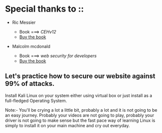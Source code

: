 # Special thanks to ::

- Ric Messier

  - Book ===> _CEHv12_
  - [Buy the book](https://amzn.in/d/hGdJ6zL)

- Malcolm mcdonald
  - Book ===> _web security for developers_
  - [Buy the book](https://www.amazon.in/Web-Security-Developers-Malcolm-McDonald/dp/1593279949)

## Let's practice how to secure our website against 99% of attacks.

Install Kali Linux on your system either using virtual box or just install as a full-fledged Operating System.

Note:- You'll be crying a lot a little bit, probably a lot and it is not going to be an easy journey. Probably your videos are not going to play, probably your driver is not going to make sense but the fast pace way of learning Linux is simply to install it on your main machine and cry out everyday.
